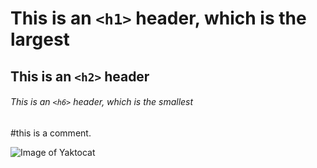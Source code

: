 # This is an `<h1>` header, which is the largest

## This is an `<h2>` header

###### This is an `<h6>` header, which is the smallest

#this is a comment.

![Image of Yaktocat](https://octodex.github.com/images/yaktocat.png)
